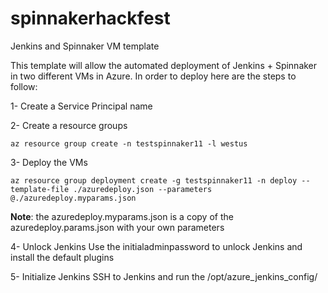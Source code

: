 # spinnakerhackfest
Jenkins and Spinnaker VM template

This template will allow the automated deployment of Jenkins + Spinnaker in two different VMs in Azure. 
In order to deploy here are the steps to follow: 

1- Create a Service Principal name

2- Create a resource groups

  `` az resource group create -n testspinnaker11 -l westus `` 

3- Deploy the VMs 

 `` az resource group deployment create -g testspinnaker11 -n deploy --template-file ./azuredeploy.json --parameters @./azuredeploy.myparams.json `` 

**Note**: the azuredeploy.myparams.json is a copy of the azuredeploy.params.json with your own parameters

4- Unlock Jenkins
Use the initialadminpassword to unlock Jenkins and install the default plugins

5- Initialize Jenkins 
SSH to Jenkins and run the /opt/azure_jenkins_config/
